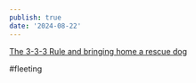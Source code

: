 ```yaml
---
publish: true
date: '2024-08-22'
---
```

[The 3-3-3 Rule and bringing home a rescue dog](https://www.rescuedogs101.com/bringing-new-dog-home-3-3-3-rule/)

#fleeting 
